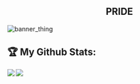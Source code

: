 <h2 align="center">PRIDE</h2>

<p align="center">

  ![banner_thing](https://komarev.com/ghpvc/?username=skidma&color=blue)
  
</p>

## :trophy: My Github Stats:

<div>
<a href="https://github-readme-stats.vercel.app/api?username=skidma&theme=tokyonight">
  <img  align="left" src="https://github-readme-stats.vercel.app/api?username=skidma&count_private=true&show_icons=true&theme=tokyonight" />
</a>
<a href="https://github-readme-stats.vercel.app/api/top-langs/?username=skidma&hide=php&theme=tokyonight">
  <img align="left" src="https://github-readme-stats.vercel.app/api/top-langs/?username=skidma&hide=php&theme=tokyonight" />
</a>
</div>
